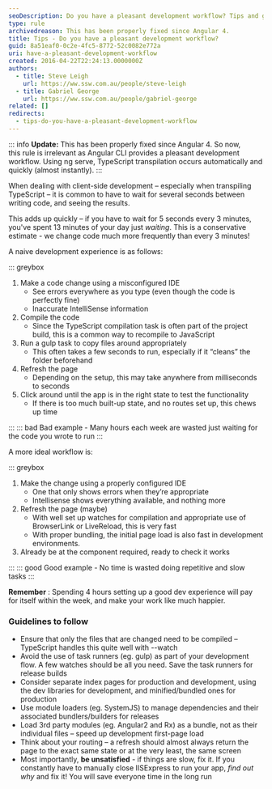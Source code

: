 ```yaml
---
seoDescription: Do you have a pleasant development workflow? Tips and guidelines to ensure efficient coding and reduce waiting time.
type: rule
archivedreason: This has been properly fixed since Angular 4.
title: Tips - Do you have a pleasant development workflow?
guid: 8a51eaf0-0c2e-4fc5-8772-52c0082e772a
uri: have-a-pleasant-development-workflow
created: 2016-04-22T22:24:13.0000000Z
authors:
  - title: Steve Leigh
    url: https://ww.ssw.com.au/people/steve-leigh
  - title: Gabriel George
    url: https://ww.ssw.com.au/people/gabriel-george
related: []
redirects:
  - tips-do-you-have-a-pleasant-development-workflow
---
```


::: info
**Update:** This has been properly fixed since Angular 4. So now, this rule is irrelevant as Angular CLI provides a pleasant development workflow. Using ng serve, TypeScript transpilation occurs automatically and quickly (almost instantly).
:::

When dealing with client-side development – especially when transpiling TypeScript – it is common to have to wait for several seconds between writing code, and seeing the results.

This adds up quickly – if you have to wait for 5 seconds every 3 minutes, you've spent 13 minutes of your day just _waiting_. This is a conservative estimate - we change code much more frequently than every 3 minutes!

<!--endintro-->

A naive development experience is as follows:

::: greybox

1. Make a code change using a misconfigured IDE
   - See errors everywhere as you type (even though the code is perfectly fine)
   - Inaccurate IntelliSense information
2. Compile the code
   - Since the TypeScript compilation task is often part of the project build, this is a common way to recompile to JavaScript
3. Run a gulp task to copy files around appropriately
   - This often takes a few seconds to run, especially if it “cleans” the folder beforehand
4. Refresh the page
   - Depending on the setup, this may take anywhere from milliseconds to seconds
5. Click around until the app is in the right state to test the functionality
   - If there is too much built-up state, and no routes set up, this chews up time

:::
::: bad
Bad example - Many hours each week are wasted just waiting for the code you wrote to run
:::

A more ideal workflow is:

::: greybox

1. Make the change using a properly configured IDE
   - One that only shows errors when they’re appropriate
   - Intellisense shows everything available, and nothing more
2. Refresh the page (maybe)
   - With well set up watches for compilation and appropriate use of BrowserLink or LiveReload, this is very fast
   - With proper bundling, the initial page load is also fast in development environments.
3. Already be at the component required, ready to check it works

:::
::: good
Good example - No time is wasted doing repetitive and slow tasks
:::

**Remember** : Spending 4 hours setting up a good dev experience will pay for itself within the week, and make your work like much happier.

### Guidelines to follow

- Ensure that only the files that are changed need to be compiled – TypeScript handles this quite well with --watch
- Avoid the use of task runners (eg. gulp) as part of your development flow. A few watches should be all you need. Save the task runners for release builds
- Consider separate index pages for production and development, using the dev libraries for development, and minified/bundled ones for production
- Use module loaders (eg. SystemJS) to manage dependencies and their associated bundlers/builders for releases
- Load 3rd party modules (eg. Angular2 and Rx) as a bundle, not as their individual files – speed up development first-page load
- Think about your routing – a refresh should almost always return the page to the exact same state or at the very least, the same screen
- Most importantly, **be unsatisfied** - if things are slow, fix it. If you constantly have to manually close IISExpress to run your app, _find out why_ and fix it! You will save everyone time in the long run
